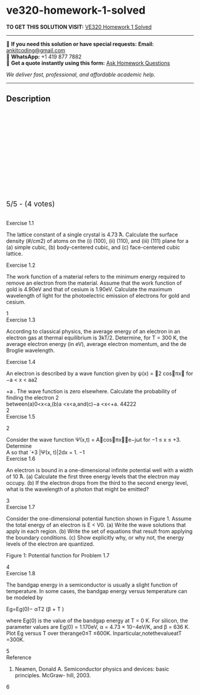 # ve320-homework-1-solved
**TO GET THIS SOLUTION VISIT:** [VE320 Homework 1 Solved](https://www.ankitcodinghub.com/product/ve320-homework-1-solved-3/)


---

📩 **If you need this solution or have special requests:** **Email:** ankitcoding@gmail.com  
📱 **WhatsApp:** +1 419 877 7882  
📄 **Get a quote instantly using this form:** [Ask Homework Questions](https://www.ankitcodinghub.com/services/ask-homework-questions/)

*We deliver fast, professional, and affordable academic help.*

---

<h2>Description</h2>



<div class="kk-star-ratings kksr-auto kksr-align-center kksr-valign-top" data-payload="{&quot;align&quot;:&quot;center&quot;,&quot;id&quot;:&quot;99179&quot;,&quot;slug&quot;:&quot;default&quot;,&quot;valign&quot;:&quot;top&quot;,&quot;ignore&quot;:&quot;&quot;,&quot;reference&quot;:&quot;auto&quot;,&quot;class&quot;:&quot;&quot;,&quot;count&quot;:&quot;4&quot;,&quot;legendonly&quot;:&quot;&quot;,&quot;readonly&quot;:&quot;&quot;,&quot;score&quot;:&quot;5&quot;,&quot;starsonly&quot;:&quot;&quot;,&quot;best&quot;:&quot;5&quot;,&quot;gap&quot;:&quot;4&quot;,&quot;greet&quot;:&quot;Rate this product&quot;,&quot;legend&quot;:&quot;5\/5 - (4 votes)&quot;,&quot;size&quot;:&quot;24&quot;,&quot;title&quot;:&quot;VE320  Homework 1 Solved&quot;,&quot;width&quot;:&quot;138&quot;,&quot;_legend&quot;:&quot;{score}\/{best} - ({count} {votes})&quot;,&quot;font_factor&quot;:&quot;1.25&quot;}">

<div class="kksr-stars">

<div class="kksr-stars-inactive">
            <div class="kksr-star" data-star="1" style="padding-right: 4px">


<div class="kksr-icon" style="width: 24px; height: 24px;"></div>
        </div>
            <div class="kksr-star" data-star="2" style="padding-right: 4px">


<div class="kksr-icon" style="width: 24px; height: 24px;"></div>
        </div>
            <div class="kksr-star" data-star="3" style="padding-right: 4px">


<div class="kksr-icon" style="width: 24px; height: 24px;"></div>
        </div>
            <div class="kksr-star" data-star="4" style="padding-right: 4px">


<div class="kksr-icon" style="width: 24px; height: 24px;"></div>
        </div>
            <div class="kksr-star" data-star="5" style="padding-right: 4px">


<div class="kksr-icon" style="width: 24px; height: 24px;"></div>
        </div>
    </div>

<div class="kksr-stars-active" style="width: 138px;">
            <div class="kksr-star" style="padding-right: 4px">


<div class="kksr-icon" style="width: 24px; height: 24px;"></div>
        </div>
            <div class="kksr-star" style="padding-right: 4px">


<div class="kksr-icon" style="width: 24px; height: 24px;"></div>
        </div>
            <div class="kksr-star" style="padding-right: 4px">


<div class="kksr-icon" style="width: 24px; height: 24px;"></div>
        </div>
            <div class="kksr-star" style="padding-right: 4px">


<div class="kksr-icon" style="width: 24px; height: 24px;"></div>
        </div>
            <div class="kksr-star" style="padding-right: 4px">


<div class="kksr-icon" style="width: 24px; height: 24px;"></div>
        </div>
    </div>
</div>


<div class="kksr-legend" style="font-size: 19.2px;">
            5/5 - (4 votes)    </div>
    </div>
<div class="page" title="Page 1">
<div class="layoutArea">
<div class="column">
&nbsp;

Exercise 1.1

The lattice constant of a single crystal is 4.73 ̊A. Calculate the surface density (#/cm2) of atoms on the (i) (100), (ii) (110), and (iii) (111) plane for a (a) simple cubic, (b) body-centered cubic, and (c) face-centered cubic lattice.

</div>
</div>
<div class="layoutArea">
<div class="column">
Exercise 1.2

The work function of a material refers to the minimum energy required to remove an electron from the material. Assume that the work function of gold is 4.90eV and that of cesium is 1.90eV. Calculate the maximum wavelength of light for the photoelectric emission of electrons for gold and cesium.

</div>
</div>
<div class="layoutArea">
<div class="column">
1

</div>
</div>
</div>
<div class="page" title="Page 2">
<div class="layoutArea">
<div class="column">
Exercise 1.3

According to classical physics, the average energy of an electron in an electron gas at thermal equilibrium is 3kT/2. Determine, for T = 300 K, the average electron energy (in eV), average electron momentum, and the de Broglie wavelength.

</div>
</div>
<div class="layoutArea">
<div class="column">
Exercise 1.4

An electron is described by a wave function given by ψ(x) = 􏰝2 cos􏰍πx􏰎 for −a &lt; x &lt; aa2

</div>
</div>
<div class="layoutArea">
<div class="column">
+a . The wave function is zero elsewhere. Calculate the probability of finding the electron 2

</div>
</div>
<div class="layoutArea">
<div class="column">
between(a)0&lt;x&lt;a,(b)a &lt;x&lt;a,and(c)−a &lt;x&lt;+a. 44222

</div>
</div>
<div class="layoutArea">
<div class="column">
2

</div>
</div>
</div>
<div class="page" title="Page 3">
<div class="layoutArea">
<div class="column">
Exercise 1.5

2

</div>
</div>
<div class="layoutArea">
<div class="column">
Consider the wave function Ψ(x,t) = A􏰍cos􏰍πx􏰎􏰎e−jωt for −1 ≤ x ≤ +3. Determine

</div>
</div>
<div class="layoutArea">
<div class="column">
A so that ́ +3 |Ψ(x, t)|2dx = 1. −1

</div>
</div>
<div class="layoutArea">
<div class="column">
Exercise 1.6

An electron is bound in a one-dimensional infinite potential well with a width of 10 ̊A. (a) Calculate the first three energy levels that the electron may occupy. (b) If the electron drops from the third to the second energy level, what is the wavelength of a photon that might be emitted?

</div>
</div>
<div class="layoutArea">
<div class="column">
3

</div>
</div>
</div>
<div class="page" title="Page 4">
<div class="layoutArea">
<div class="column">
Exercise 1.7

Consider the one-dimensional potential function shown in Figure 1. Assume the total energy of an electron is E &lt; V0. (a) Write the wave solutions that apply in each region. (b) Write the set of equations that result from applying the boundary conditions. (c) Show explicitly why, or why not, the energy levels of the electron are quantized.

Figure 1: Potential function for Problem 1.7

</div>
</div>
<div class="layoutArea">
<div class="column">
4

</div>
</div>
</div>
<div class="page" title="Page 5">
<div class="layoutArea">
<div class="column">
Exercise 1.8

The bandgap energy in a semiconductor is usually a slight function of temperature. In some cases, the bandgap energy versus temperature can be modeled by

Eg=Eg(0)− αT2 (β + T )

where Eg(0) is the value of the bandgap energy at T = 0 K. For silicon, the parameter values are Eg(0) = 1.170eV, α = 4.73 × 10−4eV/K, and β = 636 K. Plot Eg versus T over therange0≤T ≤600K. Inparticular,notethevalueatT =300K.

</div>
</div>
<div class="layoutArea">
<div class="column">
5

</div>
</div>
</div>
<div class="page" title="Page 6">
<div class="layoutArea">
<div class="column">
Reference

1. Neamen, Donald A. Semiconductor physics and devices: basic principles. McGraw- hill, 2003.

</div>
</div>
<div class="layoutArea">
<div class="column">
6

</div>
</div>
</div>
